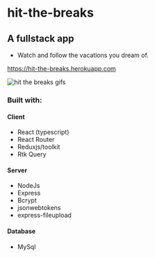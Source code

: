 # hit-the-breaks


## A fullstack app 
- Watch and follow the vacations you dream of.

<https://hit-the-breaks.herokuapp.com>


![hit the breaks gifs](/blob/master/Hit_the_Breaks.gif)

### Built with:

#### Client
- React (typescript)
- React Router
- Reduxjs/toolkit
- Rtk Query


#### Server
- NodeJs
- Express
- Bcrypt
- jsonwebtokens
- express-fileupload


#### Database
- MySql
